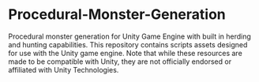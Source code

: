 # Procedural-Monster-Generation
Procedural monster generation for Unity Game Engine with built in herding and hunting capabilities. This repository contains scripts assets designed for use with the Unity game engine. Note that while these resources are made to be compatible with Unity, they are not officially endorsed or affiliated with Unity Technologies.
